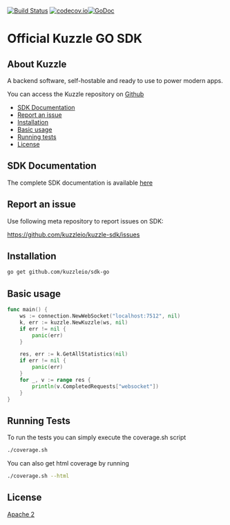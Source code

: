 [![Build Status](https://travis-ci.org/kuzzleio/sdk-go.svg?branch=master)](https://travis-ci.org/kuzzleio/sdk-go) [![codecov.io](http://codecov.io/github/kuzzleio/sdk-php/coverage.svg?branch=master)](http://codecov.io/github/kuzzleio/sdk-go?branch=master)[![GoDoc](https://godoc.org/github.com/kuzzleio/sdk-go?status.svg)](https://godoc.org/github.com/kuzzleio/sdk-go)

Official Kuzzle GO SDK
======

## About Kuzzle

A backend software, self-hostable and ready to use to power modern apps.

You can access the Kuzzle repository on [Github](https://github.com/kuzzleio/kuzzle)

* [SDK Documentation](https://godoc.org/github.com/kuzzleio/sdk-go)
* [Report an issue](#report-an-issue)
* [Installation](#installation)
* [Basic usage](#basic-usage)
* [Running tests](#tests)
* [License](#license)

## SDK Documentation

The complete SDK documentation is available [here](http://docs.kuzzle.io/sdk-reference/)

## Report an issue

Use following meta repository to report issues on SDK:

https://github.com/kuzzleio/kuzzle-sdk/issues

## Installation

````sh
go get github.com/kuzzleio/sdk-go
````

## Basic usage

````go
func main() {
    ws := connection.NewWebSocket("localhost:7512", nil)
    k, err := kuzzle.NewKuzzle(ws, nil)
    if err != nil {
        panic(err)
    }

    res, err := k.GetAllStatistics(nil)
    if err != nil {
        panic(err)
    }
    for _, v := range res {
        println(v.CompletedRequests["websocket"])
    }
}


````

## <a name="tests"></a> Running Tests

To run the tests you can simply execute the coverage.sh script
```sh
./coverage.sh
```

You can also get html coverage by running
```sh
./coverage.sh --html
```

## License

[Apache 2](LICENSE.md)

